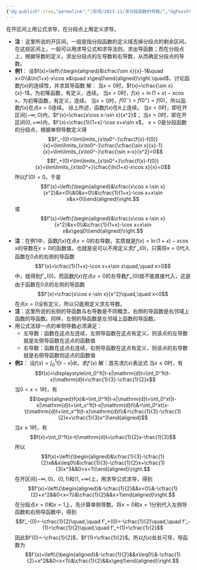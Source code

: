 ```yaml
---
{"dg-publish":true,"permalink":"/杂项/2023-11/求分段函数的导数/","dgPassFrontmatter":true}
---
```


在开区间上用公式求导，在分段点上用定义求导。
- **注**：这里所说的开区间，一般是指分段函数的定义域去掉分段点的剩余区间，在这些区间上，一般可以用求导公式和求导法则，求出导函数；而在分段点上，根据导数的定义，求出分段点的左导数和右导数，从而确定分段点的导数。
- **例1**：
	设$f(x)=\left\{\begin{aligned}&\cfrac{\sin x}{x}-1&\quad x<0\\&\ln(1+x)-x\cos x&\quad x\geq0\end{aligned}\right.\quad$，讨论函数$f(x)$的连续性，并求其导函数
	解：
	当$x<0$时，$f(x)=\cfrac{\sin x}{x}-1$，为初等函数，有定义，连续。
	当$x>0$时，$f(x)=\ln(1+x)-x\cos x$，为初等函数，有定义，连续。
	当$x=0$时，$f(0^-)=f(0^+)=f(0)$，所以函数$f(x)$在点$x=0$连续。
	综上所述，函数$f(x)$在$\mathbb{R}$上连续。
	当$x<0$时，即在开区间$(-\infty,0)$内，$f’(x)=\cfrac{x\cos x-\sin x}{x^2}$；
	当$x>0$时，即在开区间$(0,+\infty)$内，$f’(x)=\cfrac{1}{1+x}-\cos x+x\sin x$，
	$x=0$是分段函数的分段点，根据单侧导数定义得
	$$f’_-(0)=\lim\limits_{x\to0^-}\cfrac{f(x)-f(0)}{x}=\lim\limits_{x\to0^-}\cfrac{\cfrac{\sin x}{x}-1}{x}=\lim\limits_{x\to0^-}\cfrac{\sin x-x}{x^2}=0$$$$f’_+(0)=\lim\limits_{x\to0^+}\cfrac{f(x)-f(0)}{x}=\lim\limits_{x\to0^+}\cfrac{\ln(1+x)-x\cos x}{x}=0$$
	所以$f’(0)=0$。于是
	$$f’(x)=\left\{\begin{aligned}&\cfrac{x\cos x-\sin x}{x^2}&x<0\\&0&x=0\\&\cfrac{1}{1+x}-\cos x+x\sin x&x>0\\\end{aligned}\right.$$
	或
	$$f’(x)=\left\{\begin{aligned}&\cfrac{x\cos x-\sin x}{x^2}&x<0\\&\cfrac{1}{1+x}-\cos x+x\sin x&x\geq0\\\end{aligned}\right.$$
- **注**：在例1中，函数$f(x)$在点$x=0$的右导数，实质就是$f(x)=\ln(1+x)-x\cos x$的导数在$x=0$的函数值，也就是说可以不用定义求$f’_+(0)$，只需将$x=0$代入函数在$0$点的右侧的导函数
	$$f’(x)=\cfrac{1}{1+x}-\cos x+x\sin x\quad,\quad x>0$$
	中，就得到$f’_+(0)$。而函数$f(x)$在点$x=0$的左导数$f’_+(0)$就不能直接代入，这是由于函数在$0$点的左侧的导函数
	$$f’(x)=\cfrac{x\cos x-\sin x}{x^2}\quad,\quad x<0$$
	在点$x=0$没有定义，所以只能用定义求左导数。
- **注**：这里所说的右侧的导函数与右导数是不同概念，右侧的导函数是右邻域上函数的导函数。同样，左侧的导函数是左邻域上函数的导函数。
- 用公式法球一点的单侧导数必须满足：
	- 左导数：函数在这点左连续，左侧导函数在这点有定义，则该点的左导数就是左侧导函数在这点的函数值
	- 右导数：函数在这点右连续，右侧导函数在这点有定义，则该点的右导数就是右侧导函数则这点的函数值
- **例2**：
	设$f(x)=\displaystyle\int_0^1t|t-x|\mathrm{d}t$，求$f’(x)$
	解：首先求$f(x)$表达式
	当$x\leq0$时，有
	$$f(x)=\displaystyle\int_0^1t|t-x|\mathrm{d}t=\int_0^1t(t-x)\mathrm{d}t=\cfrac{1}{3}-\cfrac{1}{2}x$$
	当$0<x<1$时，有
	$$\begin{aligned}f(x)&=\int_0^1t|t-x|\mathrm{d}t=\int_0^xt|t-x|\mathrm{d}t+\int_x^1t|t-x|\mathrm{d}t\\&=\int_0^xt(x-t)\mathrm{d}t+\int_x^1t(t-x)\mathrm{d}t\\&=\cfrac{1}{3}-\cfrac{1}{2}x+\cfrac{1}{3}x^3\end{aligned}$$
	当$x\geq1$时，有
	$$f(x)=\int_0^1t(x-t)\mathrm{d}t=\cfrac{1}{2}x-\frac{1}{3}$$
	所以
	$$f(x)=\left\{\begin{aligned}&\cfrac{1}{3}-\cfrac{1}{2}x&&x\leq0\\&\cfrac{1}{3}-\cfrac{1}{2}x+\cfrac{1}{3}x^3&&0<x<1\\\end{aligned}\right.$$
	在开区间$(-\infty,0)$、$(0,1)$和$(1,+\infty)$上，用求导公式求导，得到
	$$f’(x)=\left\{\begin{aligned}&-\cfrac{1}{2}&&x<0\\&-\cfrac{1}{2}+x^2&&0<x<1\\&\cfrac{1}{2}&&x>1\end{aligned}\right.$$
	在分段点$x=0$和$x=1$上，先计算单侧导数。将$x=0$和$x=1$分别代入左侧导函数和右侧导函数中，得到
	$$f’_-(0)=-\cfrac{1}{2}\quad,\quad f’_+(0)=-\cfrac{1}{2}\quad,\quad f’_-(1)=\cfrac{1}{2}\quad,\quad f’_+(1)=\cfrac{1}{2}$$
	因此$f’(0)=-\cfrac{1}{2}$，$f’(1)=\cfrac{1}{2}$。所以$f(x)$处处可导，导函数为
	$$f’(x)=\left\{\begin{aligned}&-\cfrac{1}{2}&&x\leq0\\&-\cfrac{1}{2}+x^2&&0<x<1\\&\cfrac{1}{2}&&x\geq1\end{aligned}\right.$$